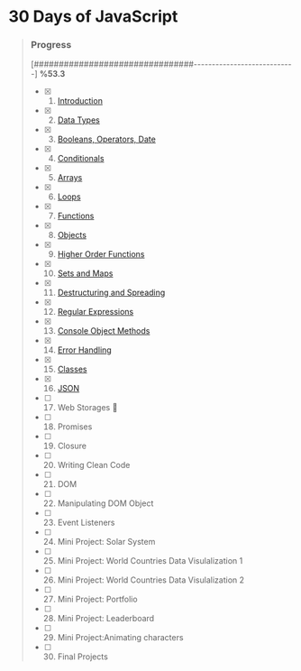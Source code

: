 # 30 Days of JavaScript

> ### Progress
>
> [################################----------------------------] **%53.3**
> 
> - [x] 1) [Introduction](https://github.com/ekurt/30DaysOfJavaScript/tree/main/day-01)
> - [x] 2) [Data Types](https://github.com/ekurt/30DaysOfJavaScript/tree/main/day-02)
> - [x] 3) [Booleans, Operators, Date](https://github.com/ekurt/30DaysOfJavaScript/tree/main/day-03)
> - [x] 4) [Conditionals](https://github.com/ekurt/30DaysOfJavaScript/tree/main/day-04)
> - [x] 5) [Arrays](https://github.com/ekurt/30DaysOfJavaScript/tree/main/day-05)
> - [x] 6) [Loops](https://github.com/ekurt/30DaysOfJavaScript/tree/main/day-06)
> - [x] 7) [Functions](https://github.com/ekurt/30DaysOfJavaScript/tree/main/day-07)
> - [x] 8) [Objects](https://github.com/ekurt/30DaysOfJavaScript/tree/main/day-08)
> - [x] 9) [Higher Order Functions](https://github.com/ekurt/30DaysOfJavaScript/tree/main/day-09)
> - [x] 10) [Sets and Maps](https://github.com/ekurt/30DaysOfJavaScript/tree/main/day-10)
> - [x] 11) [Destructuring and Spreading](https://github.com/ekurt/30DaysOfJavaScript/tree/main/day-11)
> - [x] 12) [Regular Expressions](https://github.com/ekurt/30DaysOfJavaScript/tree/main/day-12)
> - [x] 13) [Console Object Methods](https://github.com/ekurt/30DaysOfJavaScript/tree/main/day-13)
> - [x] 14) [Error Handling](https://github.com/ekurt/30DaysOfJavaScript/tree/main/day-14)
> - [x] 15) [Classes](https://github.com/ekurt/30DaysOfJavaScript/tree/main/day-15)
> - [x] 16) [JSON](https://github.com/ekurt/30DaysOfJavaScript/tree/main/day-16)
> - [ ] 17) Web Storages :trident:
> - [ ] 18) Promises
> - [ ] 19) Closure
> - [ ] 20) Writing Clean Code
> - [ ] 21) DOM
> - [ ] 22) Manipulating DOM Object
> - [ ] 23) Event Listeners
> - [ ] 24) Mini Project: Solar System
> - [ ] 25) Mini Project: World Countries Data Visulalization 1
> - [ ] 26) Mini Project: World Countries Data Visulalization 2
> - [ ] 27) Mini Project: Portfolio
> - [ ] 28) Mini Project: Leaderboard
> - [ ] 29) Mini Project:Animating characters
> - [ ] 30) Final Projects